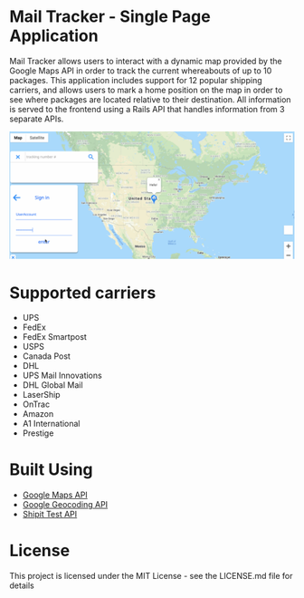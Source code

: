 # Mail Tracker - Single Page Application

Mail Tracker allows users to interact with a dynamic map provided by the Google Maps API in order to track the current whereabouts of up to 10 packages. This application includes support for 12 popular shipping carriers, and allows users to mark a home position on the map in order to see where packages are located relative to their destination. All information is served to the frontend using a Rails API that handles information from 3 separate APIs.

![](images/site2.gif)

# Supported carriers

* UPS
* FedEx
* FedEx Smartpost
* USPS
* Canada Post
* DHL
* UPS Mail Innovations
* DHL Global Mail
* LaserShip
* OnTrac
* Amazon
* A1 International
* Prestige

# Built Using

* [Google Maps API](https://developers.google.com/maps/documentation/javascript/tutorial)
* [Google Geocoding API](https://developers.google.com/maps/documentation/geocoding/start)
* [Shipit Test API](https://www.npmjs.com/package/shipit)

# License

This project is licensed under the MIT License - see the LICENSE.md file for details
